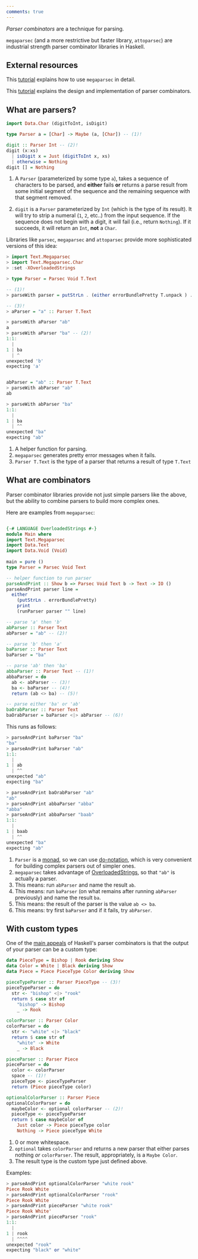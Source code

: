 ```yaml
---
comments: true
---
```






*Parser combinators* are a technique for parsing. 

`megaparsec` (and a more restrictive but faster library, `attoparsec`) are industrial strength parser combinator libraries in Haskell.

## External resources

This [tutorial](https://markkarpov.com/tutorial/megaparsec.html) explains how to use `megaparsec` in detail.

This [tutorial](https://smunix.github.io/dev.stephendiehl.com/fun/002_parsers.html) explains the design and implementation of parser combinators.

## What are parsers?


```hs title="A very simple version of a parser"
import Data.Char (digitToInt, isDigit)

type Parser a = [Char] -> Maybe (a, [Char]) -- (1)!

digit :: Parser Int -- (2)!
digit (x:xs) 
  | isDigit x = Just (digitToInt x, xs) 
  | otherwise = Nothing
digit [] = Nothing
```

1. A `Parser` (parameterized by some type `a`), takes a sequence of characters to be parsed, and **either** fails **or** returns a parse result from some initial segment of the sequence and the remaining sequence with that segment removed.

2. `digit` is a `Parser` parameterized by `Int` (which is the type of its result). It will try to strip a numeral (`1`, `2`, etc..) from the input sequence. If the sequence does not begin with a digit, it will fail (i.e., return `Nothing`). If it succeeds, it will return an `Int`, **not** a `Char`.

Libraries like `parsec`, `megaparsec` and `attoparsec` provide more sophisticated versions of this idea:

```hs title="repl example"
> import Text.Megaparsec
> import Text.Megaparsec.Char
> :set -XOverloadedStrings

> type Parser = Parsec Void T.Text

-- (1)!
> parseWith parser = putStrLn . (either errorBundlePretty T.unpack ) . parse parser ""

-- (3)!
> aParser = "a" :: Parser T.Text

> parseWith aParser "ab"
a
> parseWith aParser "ba" -- (2)!
1:1:
  |
1 | ba
  | ^
unexpected 'b'
expecting 'a'


abParser = "ab" :: Parser T.Text
> parseWith abParser "ab" 
ab

> parseWith abParser "ba"
1:1:
  |
1 | ba
  | ^^
unexpected "ba"
expecting "ab"
```

1. A helper function for parsing.
2. `megaparsec` generates pretty error messages when it fails.
3. `Parser T.Text` is the type of a parser that returns a result of type `T.Text`




## What are combinators

Parser combinator libraries provide not just simple parsers like the above, but the ability to combine parsers to build more complex ones.

Here are examples from `megaparsec`:

```haskell

{-# LANGUAGE OverloadedStrings #-}
module Main where 
import Text.Megaparsec
import Data.Text 
import Data.Void (Void)
 
main = pure ()
type Parser = Parsec Void Text

-- helper function to run parser
parseAndPrint :: Show b => Parsec Void Text b -> Text -> IO ()
parseAndPrint parser line =
  either
    (putStrLn . errorBundlePretty)
    print
    (runParser parser "" line)

-- parse 'a' then 'b'
abParser :: Parser Text
abParser = "ab" -- (2)!

-- parse 'b' then 'a'
baParser :: Parser Text
baParser = "ba"

-- parse 'ab' then 'ba'
abbaParser :: Parser Text -- (1)!
abbaParser = do 
  ab <- abParser -- (3)!
  ba <- baParser -- (4)!
  return (ab <> ba) -- (5)!

-- parse either 'ba' or 'ab'
baOrabParser :: Parser Text
baOrabParser = baParser <|> abParser -- (6)!
```

This runs as follows:

```hs title="repl example"
> parseAndPrint baParser "ba"
"ba"
> parseAndPrint baParser "ab"
1:1:
  |
1 | ab
  | ^^
unexpected "ab"
expecting "ba"

> parseAndPrint baOrabParser "ab"
"ab"
> parseAndPrint abbaParser "abba"
"abba"
> parseAndPrint abbaParser "baab"
1:1:
  |
1 | baab
  | ^^
unexpected "ba"
expecting "ab"
```

1. `Parser` is a [monad](/typeclasses/survey/#monad), so we can use [do-notation](/basics/syntax/#do-notation), which is very convenient for building complex parsers out of simpler ones.
2. `megaparsec` takes advantage of [OverloadedStrings](/gotchas/strings/), so that `"ab"` is actually a parser.
3. This means: run `abParser` and name the result `ab`.
4. This means: run `baParser` (on what remains after running `abParser` previously) and name the result `ba`.
5. This means: the result of the parser is the value `ab <> ba`.
6. This means: try first `baParser` and if it fails, try `abParser`.

## With custom types

One of the [main appeals](https://lexi-lambda.github.io/blog/2019/11/05/parse-don-t-validate/) of Haskell's parser combinators is that the output of your parser can be a custom type:

```hs
data PieceType = Bishop | Rook deriving Show
data Color = White | Black deriving Show
data Piece = Piece PieceType Color deriving Show

pieceTypeParser :: Parser PieceType -- (3)!
pieceTypeParser = do
  str <- "bishop" <|> "rook"
  return $ case str of
    "bishop" -> Bishop
    _ -> Rook

colorParser :: Parser Color
colorParser = do
  str <- "white" <|> "black"
  return $ case str of
    "white" -> White
    _ -> Black

pieceParser :: Parser Piece
pieceParser = do
  color <- colorParser
  space -- (1)!
  pieceType <- pieceTypeParser
  return (Piece pieceType color)

optionalColorParser :: Parser Piece
optionalColorParser = do
  maybeColor <- optional colorParser -- (2)!
  pieceType <- pieceTypeParser
  return $ case maybeColor of
    Just color -> Piece pieceType color
    Nothing -> Piece pieceType White
```

1. 0 or more whitespace.
2. `optional` takes `colorParser` and returns a new parser that either parses nothing *or* `colorParser`. The result, appropriately, is a `Maybe Color`.
3. The result type is the custom type just defined above.

Examples:

```hs title="repl example"
> parseAndPrint optionalColorParser "white rook"
Piece Rook White
> parseAndPrint optionalColorParser "rook"
Piece Rook White
> parseAndPrint pieceParser "white rook"
Piece Rook White'
> parseAndPrint pieceParser "rook"
1:1:
  |
1 | rook
  | ^^^^
unexpected "rook"
expecting "black" or "white"
```





